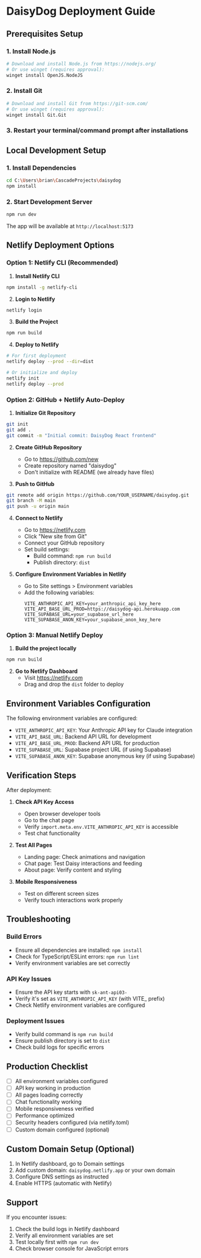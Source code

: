 # DaisyDog Deployment Guide

## Prerequisites Setup

### 1. Install Node.js
```bash
# Download and install Node.js from https://nodejs.org/
# Or use winget (requires approval):
winget install OpenJS.NodeJS
```

### 2. Install Git
```bash
# Download and install Git from https://git-scm.com/
# Or use winget (requires approval):
winget install Git.Git
```

### 3. Restart your terminal/command prompt after installations

## Local Development Setup

### 1. Install Dependencies
```bash
cd C:\Users\brian\CascadeProjects\daisydog
npm install
```

### 2. Start Development Server
```bash
npm run dev
```

The app will be available at `http://localhost:5173`

## Netlify Deployment Options

### Option 1: Netlify CLI (Recommended)

1. **Install Netlify CLI**
```bash
npm install -g netlify-cli
```

2. **Login to Netlify**
```bash
netlify login
```

3. **Build the Project**
```bash
npm run build
```

4. **Deploy to Netlify**
```bash
# For first deployment
netlify deploy --prod --dir=dist

# Or initialize and deploy
netlify init
netlify deploy --prod
```

### Option 2: GitHub + Netlify Auto-Deploy

1. **Initialize Git Repository**
```bash
git init
git add .
git commit -m "Initial commit: DaisyDog React frontend"
```

2. **Create GitHub Repository**
   - Go to https://github.com/new
   - Create repository named "daisydog"
   - Don't initialize with README (we already have files)

3. **Push to GitHub**
```bash
git remote add origin https://github.com/YOUR_USERNAME/daisydog.git
git branch -M main
git push -u origin main
```

4. **Connect to Netlify**
   - Go to https://netlify.com
   - Click "New site from Git"
   - Connect your GitHub repository
   - Set build settings:
     - Build command: `npm run build`
     - Publish directory: `dist`

5. **Configure Environment Variables in Netlify**
   - Go to Site settings > Environment variables
   - Add the following variables:
     ```
     VITE_ANTHROPIC_API_KEY=your_anthropic_api_key_here
     VITE_API_BASE_URL_PROD=https://daisydog-api.herokuapp.com
     VITE_SUPABASE_URL=your_supabase_url_here
     VITE_SUPABASE_ANON_KEY=your_supabase_anon_key_here
     ```

### Option 3: Manual Netlify Deploy

1. **Build the project locally**
```bash
npm run build
```

2. **Go to Netlify Dashboard**
   - Visit https://netlify.com
   - Drag and drop the `dist` folder to deploy

## Environment Variables Configuration

The following environment variables are configured:

- `VITE_ANTHROPIC_API_KEY`: Your Anthropic API key for Claude integration
- `VITE_API_BASE_URL`: Backend API URL for development
- `VITE_API_BASE_URL_PROD`: Backend API URL for production
- `VITE_SUPABASE_URL`: Supabase project URL (if using Supabase)
- `VITE_SUPABASE_ANON_KEY`: Supabase anonymous key (if using Supabase)

## Verification Steps

After deployment:

1. **Check API Key Access**
   - Open browser developer tools
   - Go to the chat page
   - Verify `import.meta.env.VITE_ANTHROPIC_API_KEY` is accessible
   - Test chat functionality

2. **Test All Pages**
   - Landing page: Check animations and navigation
   - Chat page: Test Daisy interactions and feeding
   - About page: Verify content and styling

3. **Mobile Responsiveness**
   - Test on different screen sizes
   - Verify touch interactions work properly

## Troubleshooting

### Build Errors
- Ensure all dependencies are installed: `npm install`
- Check for TypeScript/ESLint errors: `npm run lint`
- Verify environment variables are set correctly

### API Key Issues
- Ensure the API key starts with `sk-ant-api03-`
- Verify it's set as `VITE_ANTHROPIC_API_KEY` (with VITE_ prefix)
- Check Netlify environment variables are configured

### Deployment Issues
- Verify build command is `npm run build`
- Ensure publish directory is set to `dist`
- Check build logs for specific errors

## Production Checklist

- [ ] All environment variables configured
- [ ] API key working in production
- [ ] All pages loading correctly
- [ ] Chat functionality working
- [ ] Mobile responsiveness verified
- [ ] Performance optimized
- [ ] Security headers configured (via netlify.toml)
- [ ] Custom domain configured (optional)

## Custom Domain Setup (Optional)

1. In Netlify dashboard, go to Domain settings
2. Add custom domain: `daisydog.netlify.app` or your own domain
3. Configure DNS settings as instructed
4. Enable HTTPS (automatic with Netlify)

## Support

If you encounter issues:
1. Check the build logs in Netlify dashboard
2. Verify all environment variables are set
3. Test locally first with `npm run dev`
4. Check browser console for JavaScript errors

